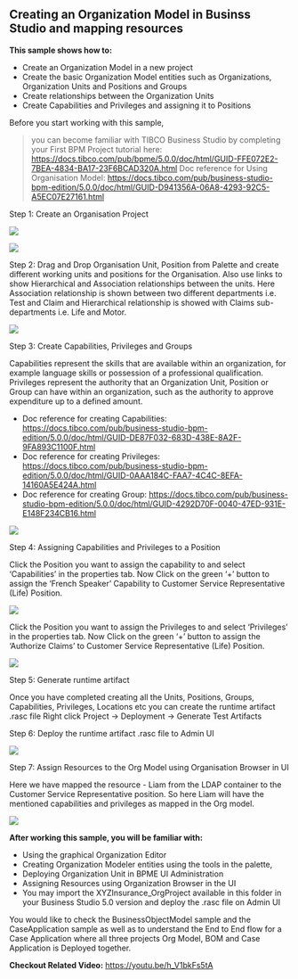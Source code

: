 ## Creating an Organization Model in Businss Studio and mapping resources

**This sample shows how to:**
- Create an Organization Model in a new project
- Create the basic Organization Model entities such as Organizations, Organization Units and Positions and Groups
- Create relationships between the Organization Units
- Create Capabilities and Privileges and assigning it to Positions

Before you start working with this sample, 
>you can become familiar with TIBCO Business Studio by completing your First BPM Project tutorial here: https://docs.tibco.com/pub/bpme/5.0.0/doc/html/GUID-FFE072E2-7BEA-4834-BA17-23F6BCAD320A.html
>Doc reference for Using Organisation Model: https://docs.tibco.com/pub/business-studio-bpm-edition/5.0.0/doc/html/GUID-D941356A-06A8-4293-92C5-A5EC07E27161.html

Step 1: Create an Organisation Project

![ ](import-screenshots/5.png)

![ ](import-screenshots/2.png)

Step 2: Drag and Drop Organisation Unit, Position from Palette and create different working units and positions for the Organisation. Also use links to show Hierarchical and Association relationships between the units. Here Association relationship is shown between two different departments i.e. Test and Claim and Hierarchical relationship is showed with Claims sub-departments i.e. Life and Motor.

![ ](import-screenshots/3.JPG)

Step 3: Create Capabilities, Privileges and Groups

Capabilities represent the skills that are available within an organization, for example language skills or possession of a professional qualification. 
Privileges represent the authority that an Organization Unit, Position or Group can have within an organization, such as the authority to approve expenditure up to a defined amount.
- Doc reference for creating Capabilities: https://docs.tibco.com/pub/business-studio-bpm-edition/5.0.0/doc/html/GUID-DE87F032-683D-438E-8A2F-9FA893C1100F.html
- Doc reference for creating Privileges: https://docs.tibco.com/pub/business-studio-bpm-edition/5.0.0/doc/html/GUID-0AAA184C-FAA7-4C4C-8EFA-14160A5E424A.html
- Doc reference for creating Group: https://docs.tibco.com/pub/business-studio-bpm-edition/5.0.0/doc/html/GUID-4292D70F-0040-47ED-931E-E148F234CB16.html

![ ](import-screenshots/4.JPG)

Step 4: Assigning Capabilities and Privileges to a Position

Click the Position you want to assign the capability to and select ‘Capabilities’ in the properties tab. Now Click on the green ‘+’ button to assign the ‘French Speaker’ Capability to Customer Service Representative (Life) Position.

![ ](import-screenshots/6.png)

Click the Position you want to assign the Privileges to and select ‘Privileges’ in the properties tab. Now Click on the green ‘+’ button to assign the ‘Authorize Claims’ to Customer Service Representative (Life) Position.

![ ](import-screenshots/7.png)

Step 5: Generate runtime artifact

Once you have completed creating all the Units, Positions, Groups, Capabilities, Privileges, Locations etc you can create the runtime artifact .rasc file
Right click Project → Deployment → Generate Test Artifacts

Step 6: Deploy the runtime artifact .rasc file to Admin UI

![ ](import-screenshots/8.png)

Step 7: Assign Resources to the Org Model using Organisation Browser in UI

Here we have mapped the resource - Liam from the LDAP container to the Customer Service Representative position. So here Liam will have the mentioned capabilities and privileges as mapped in the Org model.

![ ](import-screenshots/9.png)

**After working this sample, you will be familiar with:**
- Using the graphical Organization Editor
- Creating Organization Modeler entities using the tools in the palette,
- Deploying Organization Unit in BPME UI Administration
- Assigning Resources using Organization Browser in the UI
- You may import the XYZInsurance_OrgProject available in this folder in your Business Studio 5.0 version and deploy the .rasc file on Admin UI

You would like to check the BusinessObjectModel sample and the CaseApplication sample as well as to understand the End to End flow for a Case Application where all three projects Org Model, BOM and Case Application is Deployed together.


**Checkout Related Video:** https://youtu.be/h_V1bkFs5tA




